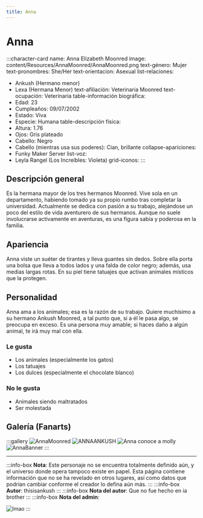 ```yaml
---
title: Anna
---
```


# Anna

:::character-card
name: Anna Elizabeth Moonred
image: content/Resources/AnnaMoonred/AnnaMoonred.png
text-género: Mujer
text-pronombres: She/Her
text-orientacion: Asexual
list-relaciones:
  - Ankush (Hermano menor)
  - Lexa (Hermana Menor)
text-afiliación: Veterinaria Moonred
text-ocupación: Veterinaria
table-información biográfica:
  - Edad: 23
  - Cumpleaños: 09/07/2002
  - Estado: Viva
  - Especie: Humana
table-descripción física:
  - Altura: 1.76
  - Ojos: Gris plateado
  - Cabello: Negro
  - Cabello (mientras usa sus poderes): Cian, brillante
collapse-apariciones:
  - Funky Maker Server
list-voz:
  - Leyla Rangel (Los Increíbles: Violeta)
grid-iconos:
:::

## Descripción general

Es la hermana mayor de los tres hermanos Moonred. Vive sola en un departamento, habiendo tomado ya su propio rumbo tras completar la universidad. Actualmente se dedica con pasión a su trabajo, alejándose un poco del estilo de vida aventurero de sus hermanos. Aunque no suele involucrarse activamente en aventuras, es una figura sabia y poderosa en la familia.

## Apariencia

Anna viste un suéter de tirantes y lleva guantes sin dedos. Sobre ella porta una bolsa que lleva a todos lados y una falda de color negro; además, usa medias largas rotas. En su piel tiene tatuajes que activan animales místicos que la protegen.

## Personalidad

Anna ama a los animales; esa es la razón de su trabajo. Quiere muchísimo a su hermano Ankush Moonred, a tal punto que, si a él le pasa algo, se preocupa en exceso. Es una persona muy amable; si haces daño a algún animal, te irá muy mal con ella.

### Le gusta
  - Los animales (especialmente los gatos)
  - Los tatuajes
  - Los dulces (especialmente el chocolate blanco)

### No le gusta
  - Animales siendo maltratados
  - Ser molestada

## Galería (Fanarts)

:::gallery
![AnnaMoonred](content/Resources/AnnaMoonred/AnnaMoonred.png)
![ANNAANKUSH](content/Resources/AnnaMoonred/ANNAANKUSH-1.png)
![Anna conoce a molly](content/Resources/AnnaMoonred/Annaconociendoadavid.png)
![AnnaBanner](content/Resources/AnnaMoonred/AnnaBanner.png)
:::

---

:::info-box
**Nota**: Este personaje no se encuentra totalmente definido aún, y el universo donde opera tampoco existe en papel. Esta página contiene
información que no se ha revelado en otros lugares, así como datos que podrían cambiar conforme el creador lo defina aún más.
:::
:::info-box
**Autor**: thisisankush
:::
:::info-box
**Nota del autor**: Que no fue hecho en ia brother 
:::
:::info-box
**Nota del admin**:

![lmao](content/Resources/lmao.gif)
:::